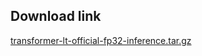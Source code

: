 <!--- 20. Download link -->
## Download link

[transformer-lt-official-fp32-inference.tar.gz](https://ubit-artifactory-or.intel.com/artifactory/list/cicd-or-local/model-zoo/transformer-lt-official-fp32-inference.tar.gz)
